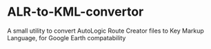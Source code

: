 ALR-to-KML-convertor
====================

A small utility to convert AutoLogic Route Creator files to Key Markup Language, for Google Earth compatability